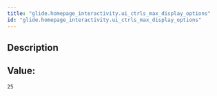 ```yaml
---
title: "glide.homepage_interactivity.ui_ctrls_max_display_options"
id: "glide.homepage_interactivity.ui_ctrls_max_display_options"
---
```

## Description



## Value: 
```
25
```